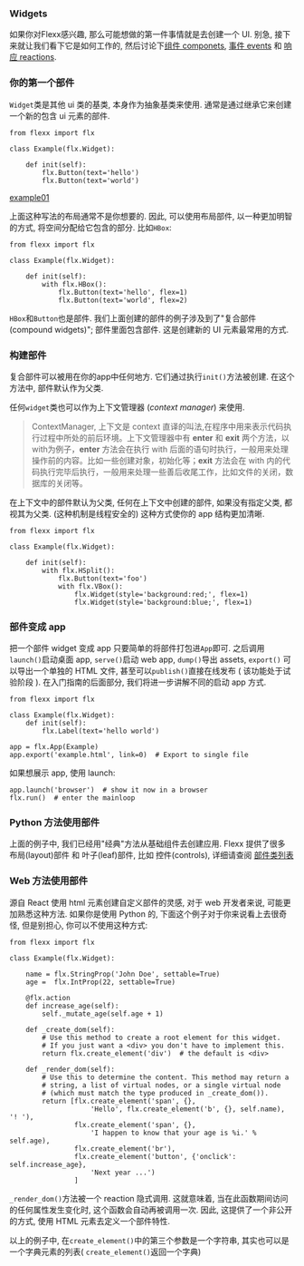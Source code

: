 ### Widgets
如果你对Flexx感兴趣, 那么可能想做的第一件事情就是去创建一个 UI. 别急, 接下来就让我们看下它是如何工作的, 然后讨论下[组件 componets](/zh-cn/Guide/g2_Widgets_are_components), [事件 events](/zh-cn/Guide/g3_The_event_system) 和 [响应 reactions](/zh-cn/Guide/g4_Reactions).

### 你的第一个部件
`Widget`类是其他 ui 类的基类, 本身作为抽象基类来使用.  通常是通过继承它来创建一个新的包含 ui 元素的部件.

```
from flexx import flx

class Example(flx.Widget):

    def init(self):
        flx.Button(text='hello')
        flx.Button(text='world')
```
[example01](https://flexx.readthedocs.io/en/stable/examples/exampleb3ff0faf9cb6687091a8ffb5cf76e7b6.html ':include :type=iframe width=100% height=100px')

上面这种写法的布局通常不是你想要的. 因此, 可以使用布局部件, 以一种更加明智的方式, 将空间分配给它包含的部分. 比如`HBox`:
```
from flexx import flx

class Example(flx.Widget):

    def init(self):
        with flx.HBox():
            flx.Button(text='hello', flex=1)
            flx.Button(text='world', flex=2)
```
<!-- [example02](https://flexx.readthedocs.io/en/stable/examples/example9686939190ff2292eb9d6089ad8c1085.html ':include :type=iframe width=100% height=100px') -->

`HBox`和`Button`也是部件. 我们上面创建的部件的例子涉及到了"复合部件(compound widgets)"; 部件里面包含部件. 这是创建新的 UI 元素最常用的方式.

### 构建部件

复合部件可以被用在你的app中任何地方. 它们通过执行`init()`方法被创建. 在这个方法中, 部件默认作为父类.

任何`widget`类也可以作为上下文管理器 (*context manager*) 来使用.

> ContextManager, 上下文是 context 直译的叫法,在程序中用来表示代码执行过程中所处的前后环境。上下文管理器中有 __enter__ 和 __exit__ 两个方法，以with为例子，__enter__ 方法会在执行 with 后面的语句时执行，一般用来处理操作前的内容。比如一些创建对象，初始化等；__exit__ 方法会在 with 内的代码执行完毕后执行，一般用来处理一些善后收尾工作，比如文件的关闭，数据库的关闭等。

在上下文中的部件默认为父类, 任何在上下文中创建的部件, 如果没有指定父类, 都视其为父类. (这种机制是线程安全的) 这种方式使你的 app 结构更加清晰.
```
from flexx import flx

class Example(flx.Widget):

    def init(self):
        with flx.HSplit():
            flx.Button(text='foo')
            with flx.VBox():
                flx.Widget(style='background:red;', flex=1)
                flx.Widget(style='background:blue;', flex=1)
```

### 部件变成 app

把一个部件 widget 变成 app 只要简单的将部件打包进`App`即可. 之后调用`launch()`启动桌面 app, `serve()`启动 web app, `dump()`导出 assets, `export()` 可以导出一个单独的 HTML 文件, 甚至可以`publish()`直接在线发布 ( 该功能处于试验阶段 ). 在入门指南的后面部分, 我们将进一步讲解不同的启动 app 方式.

```
from flexx import flx

class Example(flx.Widget):
    def init(self):
        flx.Label(text='hello world')

app = flx.App(Example)
app.export('example.html', link=0)  # Export to single file
```
如果想展示 app, 使用 launch:
```
app.launch('browser')  # show it now in a browser
flx.run()  # enter the mainloop
```

### Python 方法使用部件

上面的例子中, 我们已经用"经典"方法从基础组件去创建应用. Flexx 提供了很多 布局(layout)部件 和 叶子(leaf)部件, 比如 控件(controls), 详细请查阅 [部件类列表](https://flexx.readthedocs.io/en/stable/ui/api.html)

### Web 方法使用部件

源自 React 使用 html 元素创建自定义部件的灵感, 对于 web 开发者来说, 可能更加熟悉这种方法. 如果你是使用 Python 的, 下面这个例子对于你来说看上去很奇怪, 但是别担心, 你可以不使用这种方式:
```
from flexx import flx

class Example(flx.Widget):

    name = flx.StringProp('John Doe', settable=True)
    age =  flx.IntProp(22, settable=True)

    @flx.action
    def increase_age(self):
        self._mutate_age(self.age + 1)

    def _create_dom(self):
        # Use this method to create a root element for this widget.
        # If you just want a <div> you don't have to implement this.
        return flx.create_element('div')  # the default is <div>

    def _render_dom(self):
        # Use this to determine the content. This method may return a
        # string, a list of virtual nodes, or a single virtual node
        # (which must match the type produced in _create_dom()).
        return [flx.create_element('span', {},
                    'Hello', flx.create_element('b', {}, self.name), '! '),
                flx.create_element('span', {},
                    'I happen to know that your age is %i.' % self.age),
                flx.create_element('br'),
                flx.create_element('button', {'onclick': self.increase_age},
                    'Next year ...')
                ]
```
`_render_dom()`方法被一个 reaction 隐式调用. 这就意味着, 当在此函数期间访问的任何属性发生变化时, 这个函数会自动再被调用一次. 因此, 这提供了一个非公开的方式, 使用 HTML 元素去定义一个部件特性.

以上的例子中, 在`create_element()`中的第三个参数是一个字符串, 其实也可以是一个字典元素的列表( `create_element()`返回一个字典)
